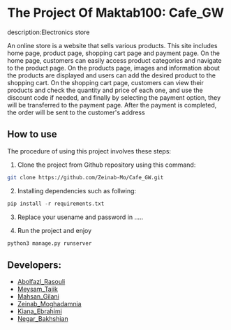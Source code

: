 # The Project Of Maktab100: Cafe_GW
description:Electronics store


An online store is a website that sells various products. This site includes home page,
 product page, shopping cart page and payment page. On the home page, customers can easily access product categories and navigate to the product page.
 On the products page, images and information about the products are displayed and users can add the desired product to the shopping cart.
 On the shopping cart page, customers can view their products and check the quantity and price of each one, and use the discount code if needed,
 and finally by selecting the payment option, they will be transferred to the payment page.
 After the payment is completed, the order will be sent to the customer's address

## How to use
The procedure of using this project involves these steps:
1. Clone the project from Github repository using this command:
```bash
git clone https://github.com/Zeinab-Mo/Cafe_GW.git
```
2. Installing dependencies such as follwing:
```python 
pip install -r requirements.txt
```
3. Replace your usename and password in .....

4. Run the project and enjoy
```python
python3 manage.py runserver
```
## Developers:
- [Abolfazl_Rasouli](https://github.com/AbolfazlRasouli)
- [Meysam_Tajik](https://github.com/meysamtj)
- [Mahsan_Gilani](https://github.com/MahsanGilani)
- [Zeinab_Moghadamnia](https://github.com/Zeinab-Mo)
- [Kiana_Ebrahimi]()
- [Negar_Bakhshian](https://github.com/negarbakhshian)